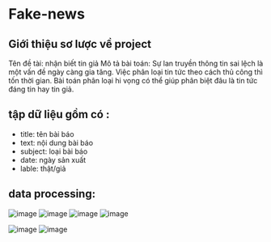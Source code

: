 # Fake-news
## Giới thiệu sơ lược về project
Tên đề tài: nhận biết tin giả
Mô tả bài toán: Sự lan truyền thông tin sai lệch là một vấn đề ngày càng gia tăng. Việc phân loại tin tức theo cách thủ công thì tốn thời gian. Bài toán phân loại hi vọng có thể giúp phân biệt đâu là tin tức đáng tin hay tin giả.
## tập dữ liệu gồm có :
- title: tên bài báo
- text: nội dung bài báo
- subject: loại bài báo
- date: ngày sản xuất
- lable: thật/giả
## data processing:
![image](https://user-images.githubusercontent.com/66502497/180948108-c4db585a-1cee-43df-825f-6ea9a3ce27f2.png)
![image](https://user-images.githubusercontent.com/66502497/180948140-31aeaea5-5954-4f8d-b512-2138d578e9f5.png)
![image](https://user-images.githubusercontent.com/66502497/180948199-6d612ebf-6895-414f-bebf-2911b891b11a.png)
![image](https://user-images.githubusercontent.com/66502497/180948302-efbd9cda-66d2-4e9c-ba41-97612e278e69.png)

![image](https://user-images.githubusercontent.com/66502497/180948336-320056b4-5925-40ca-90ee-6e21c7b369d8.png)
![image](https://user-images.githubusercontent.com/66502497/180948366-e283a790-5af6-43fc-856b-60d018fcc201.png)
